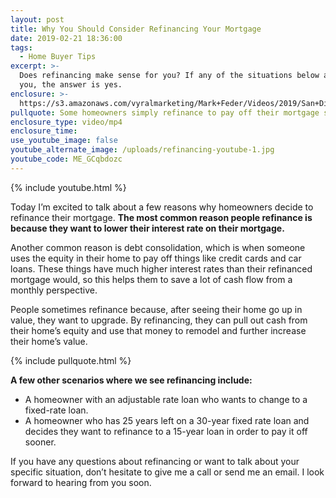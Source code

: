 ```yaml
---
layout: post
title: Why You Should Consider Refinancing Your Mortgage
date: 2019-02-21 18:36:00
tags:
  - Home Buyer Tips
excerpt: >-
  Does refinancing make sense for you? If any of the situations below apply to
  you, the answer is yes.
enclosure: >-
  https://s3.amazonaws.com/vyralmarketing/Mark+Feder/Videos/2019/San+Diego+Loan+Advisor-+Why+You+Should+Consider+Refinancing+Your+Mortgage.mp4
pullquote: Some homeowners simply refinance to pay off their mortgage sooner.
enclosure_type: video/mp4
enclosure_time:
use_youtube_image: false
youtube_alternate_image: /uploads/refinancing-youtube-1.jpg
youtube_code: ME_GCqbdozc
---
```


{% include youtube.html %}

Today I’m excited to talk about a few reasons why homeowners decide to refinance their mortgage. **The most common reason people refinance is because they want to lower their interest rate on their mortgage.**

Another common reason is debt consolidation, which is when someone uses the equity in their home to pay off things like credit cards and car loans. These things have much higher interest rates than their refinanced mortgage would, so this helps them to save a lot of cash flow from a monthly perspective.

People sometimes refinance because, after seeing their home go up in value, they want to upgrade. By refinancing, they can pull out cash from their home’s equity and use that money to remodel and further increase their home’s value.

{% include pullquote.html %}

**A few other scenarios where we see refinancing include:**

* A homeowner with an adjustable rate loan who wants to change to a fixed-rate loan.
* A homeowner who has 25 years left on a 30-year fixed rate loan and decides they want to refinance to a 15-year loan in order to pay it off sooner.

If you have any questions about refinancing or want to talk about your specific situation, don’t hesitate to give me a call or send me an email. I look forward to hearing from you soon.